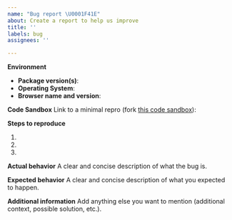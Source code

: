 ```yaml
---
name: "Bug report \U0001F41E"
about: Create a report to help us improve
title: ''
labels: bug
assignees: ''

---
```


**Environment**
- __Package version(s)__: <!-- fill this out -->
- __Operating System__: <!-- fill this out -->
- __Browser name and version__: <!-- fill this out -->

**Code Sandbox**
Link to a minimal repro (fork [this code sandbox](https://codesandbox.io/s/itwinui-react-example-son74)): <!-- here -->

**Steps to reproduce**
1. <!-- fill this out -->
1. <!-- fill this out -->
1. <!-- fill this out -->

**Actual behavior**
A clear and concise description of what the bug is.

**Expected behavior**
A clear and concise description of what you expected to happen.

**Additional information**
Add anything else you want to mention (additional context, possible solution, etc.).
